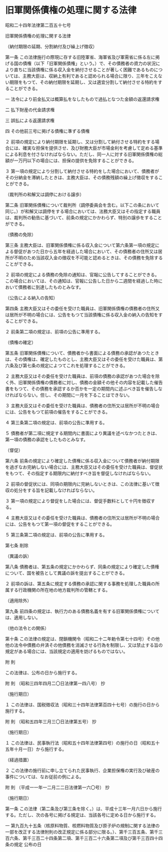 # 旧軍関係債権の処理に関する法律

昭和二十四年法律第二百五十七号

旧軍関係債権の処理に関する法律

（納付期限の延期、分割納付及び繰上げ徴収）

第一条 この法律施行の際現に存する旧陸軍省、海軍省及び軍需省に係る左に掲げる国の債権（以下「旧軍関係債権」という。）で、その債務者の資力の状況により直ちに当該債権に係る収入金を納付させることが著しく困難であるものについては、主務大臣は、収納上有利であると認められる場合に限り、三年をこえない期限をもつて、その納付期限を延期し、又は適宜分割して納付させる特約をすることができる。

一 法令により前金払又は概算払をなしたもので過払となつた金額の返還請求権

二 払下財産の代金請求権

三 誤払による返還請求権

四 その他前三号に掲げる債権に準ずる債権

２ 前項の規定により納付期限を延期し、又は分割して納付させる特約をする場合には、確実な担保を提供させ、及び財務大臣が市場金利を考慮して定める基準による利息を付さなければならない。ただし、同一人に対する旧軍関係債権の総額が一万円以下の場合には、担保の提供を免除することができる。

３ 第一項の規定により分割して納付させる特約をした場合において、債務者がその分納金を滞納したときは、主務大臣は、その債務残額の繰上げ徴収をすることができる。

（裁判所の和解又は調停における譲歩）

第二条 旧軍関係債権について裁判所（調停委員会を含む。以下この条において同じ。）が和解又は調停をする場合においては、法務大臣又はその指定する職員は、裁判所の勧告に基づいて、前条の規定にかかわらず、特別の譲歩をすることができる。

（債務の免除）

第三条 主務大臣は、旧軍関係債権に係る収入金について第六条第一項の規定による督促があつた日から五年を経過した場合において、その債務者の住所又は居所が不明のため当該収入金の徴収を不可能と認めるときは、その債務を免除することができる。

２ 前項の規定による債務の免除の通知は、官報に公告してすることができる。この場合においては、その通知は、官報に公告した日から二週間を経過した時において債務者に到達したものとみなす。

（公告による納入の告知）

第四条 主務大臣又はその委任を受けた職員は、旧軍関係債権の債務者の住所又は居所が不明の場合には、公告をもつて当該債権に係る収入金の納入の告知をすることができる。

２ 前条第二項の規定は、前項の公告に準用する。

（債権の確定）

第五条 旧軍関係債権について、債務者から書面による債務の承認があつたときは、その債権は、確定したものとし、主務大臣又はその委任を受けた職員は、第六条及び第七条の規定によつてこれを処理することができる。

２ 主務大臣又はその委任を受けた職員は、前項の債務の承認があつた場合を除く外、旧軍関係債権の債務者に対し、債務の金額その他その内容を記載した催告書をもつて、その債務を承認するか否かを一定の期間内に述ぶべき旨を催告しなければならない。但し、その期間に一月を下ることはできない。

３ 主務大臣又はその委任を受けた職員は、債務者の住所又は居所が不明の場合には、公告をもつて前項の催告をすることができる。

４ 第三条第二項の規定は、前項の公告に準用する。

５ 債務者が第二項に規定する期間内に書面により異議を述べなかつたときは、第一項の債務の承認をしたものとみなす。

（督促）

第六条 前条の規定により確定した債権に係る収入金について債務者が納付期限を過ぎなお完納しない場合には、主務大臣又はその委任を受けた職員は、督促状をもつて、その指定する期限内に納付すべき旨を督促しなければならない。

２ 前項の督促状には、同項の期限内に完納しないときは、この法律に基いて徴収の処分をする旨を記載しなければならない。

３ 第一項の規定により督促をした場合には、督促手数料として十円を徴収する。

４ 主務大臣又はその委任を受けた職員は、債務者の住所又は居所が不明の場合には、公告をもつて第一項の督促をすることができる。

５ 第三条第二項の規定は、前項の公告に準用する。

第七条 削除

（異議の訴）

第八条 債務者は、第五条の規定にかかわらず、同条の規定により確定した債権について、国を被告として異議の訴を提出することができる。

２ 前項の訴は、第五条に規定する債務の承認に関する事務を処理した職員の所属する行政機関の所在地の地方裁判所の管轄とする。

（適用除外）

第九条 前四条の規定は、執行力のある債務名義を有する旧軍関係債権については、適用しない。

（他の法令との関係）

第十条 この法律の規定は、閉鎖機関令（昭和二十二年勅令第七十四号）その他他の法令中債務の弁済その他債務を消滅させる行為を制限し、又は禁止する旨の規定がある場合には、当該規定の適用を妨げるものではない。

附 則

この法律は、公布の日から施行する。

附 則 （昭和三四年四月二〇日法律第一四八号） 抄

（施行期日）

１ この法律は、国税徴収法（昭和三十四年法律第百四十七号）の施行の日から施行する。

附 則 （昭和五四年三月三〇日法律第五号） 抄

（施行期日）

１ この法律は、民事執行法（昭和五十四年法律第四号）の施行の日（昭和五十五年十月一日）から施行する。

（経過措置）

２ この法律の施行前に申し立てられた民事執行、企業担保権の実行及び破産の事件については、なお従前の例による。

附 則 （平成一一年一二月二二日法律第一六〇号） 抄

（施行期日）

第一条 この法律（第二条及び第三条を除く。）は、平成十三年一月六日から施行する。ただし、次の各号に掲げる規定は、当該各号に定める日から施行する。

一 第九百九十五条（核原料物質、核燃料物質及び原子炉の規制に関する法律の一部を改正する法律附則の改正規定に係る部分に限る。）、第千三百五条、第千三百六条、第千三百二十四条第二項、第千三百二十六条第二項及び第千三百四十四条の規定 公布の日
